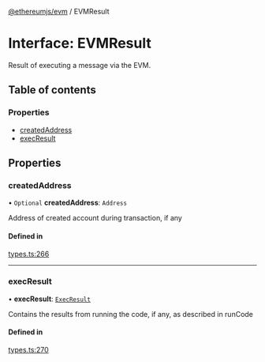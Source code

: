 [@ethereumjs/evm](../README.md) / EVMResult

# Interface: EVMResult

Result of executing a message via the EVM.

## Table of contents

### Properties

- [createdAddress](EVMResult.md#createdaddress)
- [execResult](EVMResult.md#execresult)

## Properties

### createdAddress

• `Optional` **createdAddress**: `Address`

Address of created account during transaction, if any

#### Defined in

[types.ts:266](https://github.com/ethereumjs/ethereumjs-monorepo/blob/master/packages/evm/src/types.ts#L266)

___

### execResult

• **execResult**: [`ExecResult`](ExecResult.md)

Contains the results from running the code, if any, as described in runCode

#### Defined in

[types.ts:270](https://github.com/ethereumjs/ethereumjs-monorepo/blob/master/packages/evm/src/types.ts#L270)
